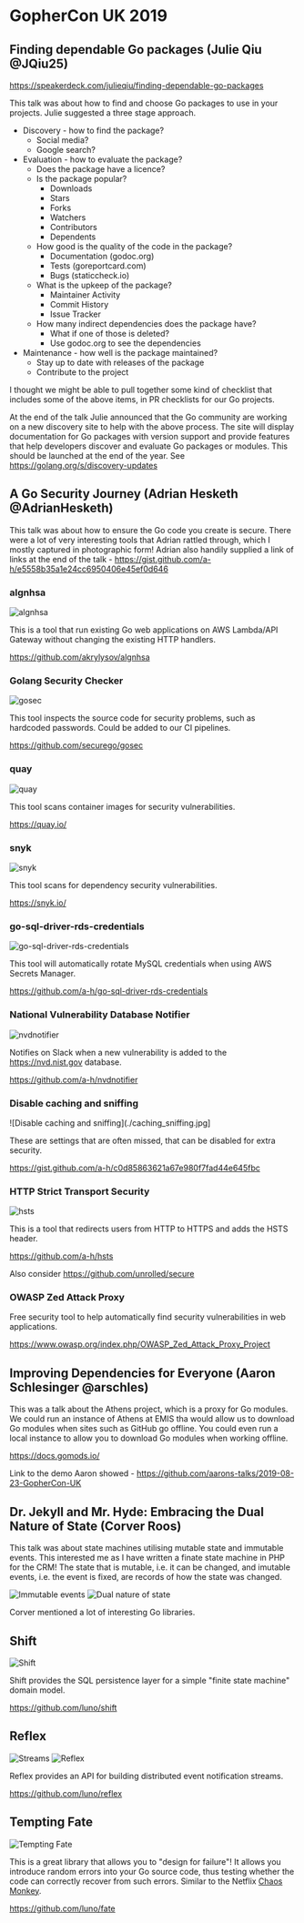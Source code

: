 # GopherCon UK 2019

## Finding dependable Go packages (Julie Qiu @JQiu25)

https://speakerdeck.com/julieqiu/finding-dependable-go-packages

This talk was about how to find and choose Go packages to use in your projects. Julie suggested a three stage approach.

- Discovery - how to find the package?
  - Social media?
  - Google search?
- Evaluation - how to evaluate the package?
  - Does the package have a licence?
  - Is the package popular?
    - Downloads
    - Stars
    - Forks
    - Watchers
    - Contributors
    - Dependents
  - How good is the quality of the code in the package?
    - Documentation (godoc.org)
    - Tests (goreportcard.com)
    - Bugs (staticcheck.io)
  - What is the upkeep of the package?
    - Maintainer Activity
    - Commit History
    - Issue Tracker
  - How many indirect dependencies does the package have?
    - What if one of those is deleted?
    - Use godoc.org to see the dependencies
- Maintenance - how well is the package maintained?
  - Stay up to date with releases of the package
  - Contribute to the project

I thought we might be able to pull together some kind of checklist that includes some of the above items, in PR checklists for our Go projects.

At the end of the talk Julie announced that the Go community are working on a new discovery site to help with the above process. The site will display documentation for Go packages with version support and provide features that help developers discover and evaluate Go packages or modules. This should be launched at the end of the year. See https://golang.org/s/discovery-updates

## A Go Security Journey (Adrian Hesketh @AdrianHesketh)

This talk was about how to ensure the Go code you create is secure. There were a lot of very interesting tools that Adrian rattled through, which I mostly captured in photographic form! Adrian also handily supplied a link of links at the end of the talk - https://gist.github.com/a-h/e5558b35a1e24cc6950406e45ef0d646

### algnhsa

![algnhsa](./algnhsa.jpg)

This is a tool that run existing Go web applications on AWS Lambda/API Gateway without changing the existing HTTP handlers.

https://github.com/akrylysov/algnhsa

### Golang Security Checker

![gosec](./gosec.jpg)

This tool inspects the source code for security problems, such as hardcoded passwords. Could be added to our CI pipelines.

https://github.com/securego/gosec

### quay

![quay](./quay.jpg)

This tool scans container images for security vulnerabilities.

https://quay.io/

### snyk

![snyk](./snyk.jpg)

This tool scans for dependency security vulnerabilities.

https://snyk.io/

### go-sql-driver-rds-credentials

![go-sql-driver-rds-credentials](./go-sql-driver-rds-credentials.jpg)

This tool will automatically rotate MySQL credentials when using AWS Secrets Manager.

https://github.com/a-h/go-sql-driver-rds-credentials

### National Vulnerability Database Notifier

![nvdnotifier](./nvdnotifier.jpg)

Notifies on Slack when a new vulnerability is added to the https://nvd.nist.gov database.

https://github.com/a-h/nvdnotifier

### Disable caching and sniffing

![Disable caching and sniffing](./caching_sniffing.jpg]

These are settings that are often missed, that can be disabled for extra security.

https://gist.github.com/a-h/c0d85863621a67e980f7fad44e645fbc

### HTTP Strict Transport Security

![hsts](./hsts.jpg)

This is a tool that redirects users from HTTP to HTTPS and adds the HSTS header.

https://github.com/a-h/hsts

Also consider https://github.com/unrolled/secure

### OWASP Zed Attack Proxy

Free security tool to help automatically find security vulnerabilities in web applications.

https://www.owasp.org/index.php/OWASP_Zed_Attack_Proxy_Project

## Improving Dependencies for Everyone (Aaron Schlesinger @arschles)

This was a talk about the Athens project, which is a proxy for Go modules. We could run an instance of Athens at EMIS tha would allow us to download Go modules when sites such as GitHub go offline. You could even run a local instance to allow you to download Go modules when working offline.

https://docs.gomods.io/

Link to the demo Aaron showed - https://github.com/aarons-talks/2019-08-23-GopherCon-UK

## Dr. Jekyll and Mr. Hyde: Embracing the Dual Nature of State (Corver Roos)

This talk was about state machines utilising mutable state and immutable events. This interested me as I have written a finate state machine in PHP for the CRM! The state that is mutable, i.e. it can be changed, and imutable events, i.e. the event is fixed, are records of how the state was changed.

![Immutable events](./immutable_events.jpg)
![Dual nature of state](./dual_nature_of_state.jpg)

Corver mentioned a lot of interesting Go libraries.

## Shift

![Shift](./shift.jpg)

Shift provides the SQL persistence layer for a simple "finite state machine" domain model.

https://github.com/luno/shift

## Reflex

![Streams](./streams.jpg)
![Reflex](./reflex.jpg)

Reflex provides an API for building distributed event notification streams.

https://github.com/luno/reflex

## Tempting Fate

![Tempting Fate](./tempting_fate.jpg)

This is a great library that allows you to "design for failure"! It allows you introduce random errors into your Go source code, thus testing whether the code can correctly recover from such errors. Similar to the Netflix [Chaos Monkey](https://netflix.github.io/chaosmonkey/).

https://github.com/luno/fate
